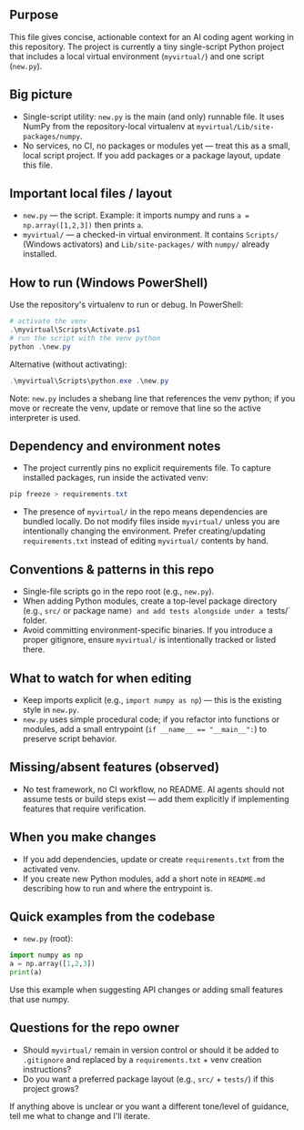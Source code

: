 ## Purpose
This file gives concise, actionable context for an AI coding agent working in this repository. The project is currently a tiny single-script Python project that includes a local virtual environment (`myvirtual/`) and one script (`new.py`).

## Big picture
- Single-script utility: `new.py` is the main (and only) runnable file. It uses NumPy from the repository-local virtualenv at `myvirtual/Lib/site-packages/numpy`.
- No services, no CI, no packages or modules yet — treat this as a small, local script project. If you add packages or a package layout, update this file.

## Important local files / layout
- `new.py` — the script. Example: it imports numpy and runs `a = np.array([1,2,3])` then prints `a`.
- `myvirtual/` — a checked-in virtual environment. It contains `Scripts/` (Windows activators) and `Lib/site-packages/` with `numpy/` already installed.

## How to run (Windows PowerShell)
Use the repository's virtualenv to run or debug. In PowerShell:

```powershell
# activate the venv
.\myvirtual\Scripts\Activate.ps1
# run the script with the venv python
python .\new.py
```

Alternative (without activating):

```powershell
.\myvirtual\Scripts\python.exe .\new.py
```

Note: `new.py` includes a shebang line that references the venv python; if you move or recreate the venv, update or remove that line so the active interpreter is used.

## Dependency and environment notes
- The project currently pins no explicit requirements file. To capture installed packages, run inside the activated venv:

```powershell
pip freeze > requirements.txt
```

- The presence of `myvirtual/` in the repo means dependencies are bundled locally. Do not modify files inside `myvirtual/` unless you are intentionally changing the environment. Prefer creating/updating `requirements.txt` instead of editing `myvirtual/` contents by hand.

## Conventions & patterns in this repo
- Single-file scripts go in the repo root (e.g., `new.py`).
- When adding Python modules, create a top-level package directory (e.g., `src/` or package name`) and add tests alongside under a `tests/` folder.
- Avoid committing environment-specific binaries. If you introduce a proper gitignore, ensure `myvirtual/` is intentionally tracked or listed there.

## What to watch for when editing
- Keep imports explicit (e.g., `import numpy as np`) — this is the existing style in `new.py`.
- `new.py` uses simple procedural code; if you refactor into functions or modules, add a small entrypoint (`if __name__ == "__main__":`) to preserve script behavior.

## Missing/absent features (observed)
- No test framework, no CI workflow, no README. AI agents should not assume tests or build steps exist — add them explicitly if implementing features that require verification.

## When you make changes
- If you add dependencies, update or create `requirements.txt` from the activated venv.
- If you create new Python modules, add a short note in `README.md` describing how to run and where the entrypoint is.

## Quick examples from the codebase
- `new.py` (root):

```python
import numpy as np
a = np.array([1,2,3])
print(a)
```

Use this example when suggesting API changes or adding small features that use numpy.

## Questions for the repo owner
- Should `myvirtual/` remain in version control or should it be added to `.gitignore` and replaced by a `requirements.txt` + venv creation instructions?
- Do you want a preferred package layout (e.g., `src/` + `tests/`) if this project grows?

If anything above is unclear or you want a different tone/level of guidance, tell me what to change and I'll iterate.

